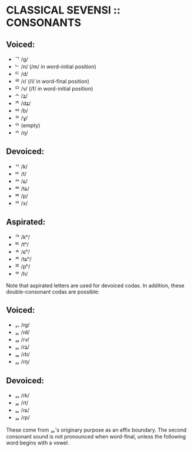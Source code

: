 #  CLASSICAL SEVENSI :: CONSONANTS  #

##  Voiced:  ##

- &#x1100; /g/
- &#x1102; /n/ (/m/ in word-initial position)
- &#x1103; /d/
- &#x1105; /ɾ/ (/l/ in word-final position)
- &#x1106; /v/ (/f/ in word-initial position)
- &#x1109; /ʑ/
- &#x110C; /dʑ/
- &#x1107; /b/
- &#x1159; /ɣ/
- &#x110B; (empty)
- &#x114C; /ŋ/

##  Devoiced:  ##

- &#x1101; /k/
- &#x1104; /t/
- &#x110A; /ɕ/
- &#x110D; /tɕ/
- &#x1108; /p/
- &#xA97C; /x/

##  Aspirated:  ##

- &#x110F; /kʰ/
- &#x1110; /tʰ/
- &#x1140; /ɕʰ/
- &#x110E; /tɕʰ/
- &#x1111; /pʰ/
- &#x1112; /h/

Note that aspirated letters are used for devoiced codas.
In addition, these double-consonant codas are possible:

##  Voiced:  ##

- &#x11B0; /ɾg/
- &#x11CE; /ɾd/
- &#x11B1; /ɾv/
- &#x11B3; /ɾʑ/
- &#x11B2; /ɾb/
- &#xD7DB; /ɾŋ/

##  Devoiced:  ##

- &#x11D8; /ɾk/
- &#x11B4; /ɾt/
- &#x11D7; /ɾɕ/
- &#x11B5; /ɾp/

These come from &#x11AF;'s originary purpose as an affix boundary.
The second consonant sound is not pronounced when word-final, unless the following word begins with a vowel.
